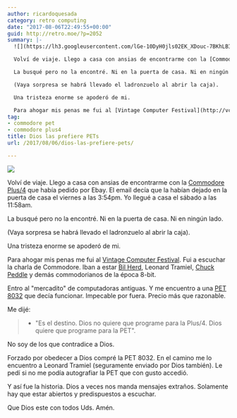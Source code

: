 ```yaml
---
author: ricardoquesada
category: retro computing
date: "2017-08-06T22:49:55+00:00"
guid: http://retro.moe/?p=2052
summary: |-
  ![](https://lh3.googleusercontent.com/lGe-10DyH0jls02EK_XDouc-7BKhLBIt67llKCVSFpL-lMZX-Lb11DeWZMOZdOTc4YUCN_6xViqfQD_DDCFrEGAuTCZgewh27fjcfaY9vhCChNDZ9wyAtoZe-ZvmuveO_76PCooMqMM=-no)

  Volví de viaje. Llego a casa con ansias de encontrarme con la [Commodore Plus/4](https://en.wikipedia.org/wiki/Commodore_Plus/4) que había pedido por Ebay. El email decía que la habían dejado en la puerta de casa el viernes a las 3:54pm. Yo llegué a casa el sábado a las 11:58am.

  La busqué pero no la encontré. Ni en la puerta de casa. Ni en ningún lado.

  (Vaya sorpresa se habrá llevado el ladronzuelo al abrir la caja).

  Una tristeza enorme se apoderó de mi.

  Para ahogar mis penas me fui al [Vintage Computer Festival](http://vcfed.org/wp/festivals/vintage-computer-festival-west/). Fui a escuchar la charla de Commodore. Iban a estar [Bil Herd](https://en.wikipedia.org/wiki/Bil_Herd), Leonard Tramiel, [Chuck Peddle](https://en.wikipedia.org/wiki/Chuck_Peddle) y demás commodorianos de la época 8-bit.
tag:
- commodore pet
- commodore plus4
title: Dios las prefiere PETs
url: /2017/08/06/dios-las-prefiere-pets/

---
```


![](https://lh3.googleusercontent.com/lGe-10DyH0jls02EK_XDouc-7BKhLBIt67llKCVSFpL-lMZX-Lb11DeWZMOZdOTc4YUCN_6xViqfQD_DDCFrEGAuTCZgewh27fjcfaY9vhCChNDZ9wyAtoZe-ZvmuveO_76PCooMqMM=-no)

Volví de viaje. Llego a casa con ansias de encontrarme con
la [Commodore Plus/4](https://en.wikipedia.org/wiki/Commodore_Plus/4) que había
pedido por Ebay. El email decía que la habían dejado en la puerta de casa el
viernes a las 3:54pm. Yo llegué a casa el sábado a las 11:58am.

La busqué pero no la encontré. Ni en la puerta de casa. Ni en ningún lado.

(Vaya sorpresa se habrá llevado el ladronzuelo al abrir la caja).

Una tristeza enorme se apoderó de mi.

Para ahogar mis penas me fui
al [Vintage Computer Festival](http://vcfed.org/wp/festivals/vintage-computer-festival-west/).
Fui a escuchar la charla de Commodore. Iban a
estar [Bil Herd](https://en.wikipedia.org/wiki/Bil_Herd), Leonard
Tramiel, [Chuck Peddle](https://en.wikipedia.org/wiki/Chuck_Peddle) y demás
commodorianos de la época 8-bit.

Entro al "mercadito" de computadoras antiguas. Y me encuentro a
una [PET 8032](http://www.vintage-computer.com/pet8032.shtml) que decía
funcionar. Impecable por fuera. Precio más que razonable.

Me dijé:
> - "Es el destino. Dios no quiere que programe para la Plus/4. Dios quiere que
> programe para la PET".

No soy de los que contradice a Dios.

Forzado por obedecer a Dios compré la PET 8032. En el camino me lo encuentro a
Leonard Tramiel (seguramente enviado por Dios también). Le pedí si no me podía
autografiar la PET que con gusto accedió.

Y así fue la historia. Dios a veces nos manda mensajes extraños. Solamente hay
que estar abiertos y predispuestos a escuchar.

Que Dios este con todos Uds. Amén.
